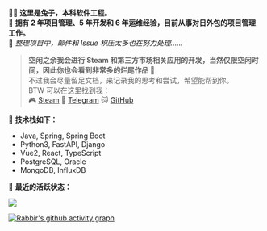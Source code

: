 🧑‍💻 **这里是兔子，本科软件工程。**  
🌟 **拥有 2 年项目管理、5 年开发和 6 年运维经验，目前从事对日外包的项目管理工作。**  
📧 *整理项目中，邮件和 Issue 积压太多也在努力处理......*

> **空闲之余我会进行 Steam 和第三方市场相关应用的开发，当然仅限空闲时间，因此你也会看到非常多的烂尾作品 🤦**  
> 不过我会尽量留足文档，来记录我的思考和尝试，希望能帮到你。  
> BTW 可以在这里找到我：  
> 🎮 [Steam](https://steamcommunity.com/id/19970731)
> 💬 [Telegram](https://t.me/rabbirbot00)
> 🐱 [GitHub](https://github.com/senjianlu)

🌟 **技术栈如下：**
- Java, Spring, Spring Boot
- Python3, FastAPI, Django
- Vue2, React, TypeScript
- PostgreSQL, Oracle
- MongoDB, InfluxDB

🌟 **最近的活跃状态：**
<div align="left"> <img src="https://github-readme-streak-stats.herokuapp.com/?user=senjianlu" /> </div>

[![Rabbir's github activity graph](https://github-readme-activity-graph.vercel.app/graph?username=senjianlu&theme=github)](https://github.com/senjianlu)
